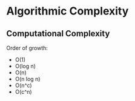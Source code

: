 # Algorithmic Complexity

## Computational Complexity


Order of growth:
- O(1)
- O(log n)
- O(n)
- O(n log n)
- O(n^c)
- O(c^n)


 
